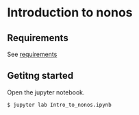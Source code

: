 # Introduction to nonos

## Requirements
See [requirements](../README.md)

## Getitng started
Open the jupyter notebook.
```shell
$ jupyter lab Intro_to_nonos.ipynb
```